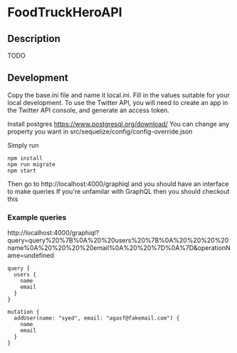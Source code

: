 # FoodTruckHeroAPI

## Description
TODO

## Development

Copy the base.ini file and name it local.ini. Fill in the values suitable for your local development. To use the Twitter API, you will need to create an app in the Twitter API console, and generate an access token.

Install postgres https://www.postgresql.org/download/
You can change any property you want in src/sequelize/config/config-override.json

Simply run
```
npm install
npm run migrate
npm start
```

Then go to http://localhost:4000/graphiql
and you should have an interface to make queries
If you're unfamilar with GraphQL then you should checkout this

### Example queries
http://localhost:4000/graphiql?query=query%20%7B%0A%20%20users%20%7B%0A%20%20%20%20name%0A%20%20%20%20email%0A%20%20%7D%0A%7D&operationName=undefined
```
query {
  users {
    name
    email
  }
}
```

```
mutation {
  addUser(name: "syed", email: "agasf@fakemail.com") {
    name
    email
  }
}
```